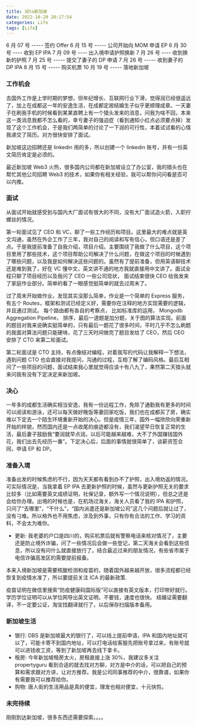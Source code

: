 ```yaml
---
title: 润to新加坡
date: 2022-10-20 20:17:54
categories: Life
tags: [Life]
---
```


6 月 07 号 ----- 签约 Offer
6 月 15 号 ----- 公司开始向 MOM 申请 EP
6 月 30 号 ---- 收到 EP IPA
7 月 09 号 ---- 出入境申请护照换新
7 月 26 号 ---- 收到换新的护照
7 月 25 号 ----- 提交了妻子的 DP 申请
7 月 26 号 ----- 收到妻子的 DP IPA
8 月 15 号 ----- 购买机票
10 月 19 号 ----- 落地新加坡

<!--more-->

### 工作机会

去国外工作是上学时期的梦想，但年纪增长、互联网行业下滑，觉得润已经很遥远了，加上在成都这一年的安逸生活，在成都定居结婚生子似乎更顺理成章。一天妻子在刷我手机的时候看到某某直聘上有一个猎头发来的消息，问我为啥不回，本来这一类消息我都不怎么看的，幸亏妻子的强迫症（看到通知小红点必须要点掉）发现了这个工作机会，于是我们两简单的讨论了一下润的可行性，本着试试看的心情我递交了简历。对方很快安排了面试。

新加坡这边招聘还是 linkedin 用的多，所以创建一个 linkedin 账号，并有一份英文简历肯定是必须的。

最近新加坡 Web3 火热，很多国内公司都在新加坡设立了办公室，我的猎头也在帮忙其他公司招聘 Web3 的技术，如果你有相关经验，我可以帮你问问看是否可以内推。

### 面试

从面试开始就感受到与国内大厂面试有很大的不同，没有大厂面试造火箭，入职拧螺丝的情况。

第一轮面试见了 CEO 和 VC，聊了一些工作经历和项目。这里最大的难点就是英文沟通，虽然在外企工作了三年，我对自己的阅读和写有信心，但口语还是差了点。于是我提前准备了自我介绍，项目介绍。主要围绕了我做了什么项目，这个项目里用了那些技术，这个项目帮助公司解决了什么问题，在做这个项目的时候遇到了哪些问题，以及我是如何解决这些问题的。虽然有了提前准备，但用英语聊技术还是难到我了，好在 VC 懂中文，英文讲不通的地方我就直接用中文讲了。面试全程只聊了项目经历以及我问了 CEO 一些公司现状， 面试结束很快 CEO 给我发来了家庭作业部分。简单的看了一眼感觉挺简单的就去过周末了。

过了周末开始做作业，发现其实没那么简单，作业是一个简单的 Express 服务，有五个 Routes，框架和测试已经定义好，需要你在注释的地方实现需要的逻辑，并且通过测试。 每个路由都有各自的考察点， 比如标准库的运用， Mongodb Aggregation Pipeline， 排序，最后一道题是加分题，关于图的算法实现。前面的题目对我来说确实挺简单的，只有最后一题花了很多时间，平时几乎不怎么刷题的我面对算法问题只能硬啃，花了三天时间做完了题目发给了 CEO，然后 CEO 安排了 CTO 来第二轮面试。

第二轮面试是 CTO 主持，有点像结对编程，对着我写的代码让我解释一下想法，遇到问题 CTO 也会直接对我提问，沟通的过程，互相了解了编码风格。最后互相问了一些项目的问题，面试结束我心里就觉得应该十有八九了，果然第二天猎头就来问我有没有下定决定来新加坡。

### 决心

一年多的成都生活确实相当安逸，我有一份远程工作，免除了通勤我有更多的时间可以阅读和游泳，还可以每天做好晚饭等妻回家吃饭，我们也在成都买了房，确实难以下定去一个陌生环境重新开始的决心。但是疫情三年，国外一幅欣欣向荣重新开始的样貌，然而国内还是一点收尾的痕迹都没有，我们渴望早日恢复正常的生活，最后妻子鼓励我“要润就早点润，以后可能越来越难，大不了外国赚钱国外花，我们出去先经历一番”。下定决心后，后面的事情就很简单了，谈薪资签合同，申请 EP 和 DP。

### 准备入境

准备出发的时候焦虑的不行，因为天天都有看到办不了护照，出入境劝返的情况。可实际情况是，当我拿着 EP IPA 去更新护照的时候，虽然与更新护照无关的要求比较多（比如需要英文成绩证明，社保记录，额外写一个情况说明），但总之还是会给你办理。出境的时候也是，在机场过海关，海关人员看了我的 IPA 和护照，只问了“去哪里”，“干什么”，“国内派遣还是新加坡公司”这几个问题后就让过了，没有刁难。所以格外也不用焦虑，涉及到外事，只有你有合法的工作、学习的资料，不会太为难你。

- 更新:
  我老婆的户口是四川的，购买机票后就有警察电话来核对情况了，主要还是防止境外诈骗，问了一些情况后会做一些登记，第二天海关会看到这些信息，所以没有问什么就直接放行了。结合最近过来的朋友情况，有些省市属于电信诈骗高发区的需要提前报备。

本来入境新加坡是需要核酸检测和疫苗的，随着国外越来越开放，很多流程都已经恢复到疫情水准了，所以要提前关注 ICA 的最新政策.

疫苗证明在微信里搜索“防疫健康码国际版”可以直接有英文版本，打印带好就行。
学历学位证明可以从学位网导出英文证明，不要钱，速度也很快。
结婚证需要翻译，不一定要公证，淘宝找翻译就行了，以后保存扫描版本备用。

### 新加坡生活

- 银行: DBS 是新加坡最大的银行了，可以线上提前申请，IPA 和国内地址就可以了，可能卡寄不到国内地址，可以打电话给客服先把账号拿过来，有账号就可以进钱收工资，等到了新加坡再去线下拿卡。
- 租房: 今年新加坡租房太火，房租直接上涨 30%，我建议多关注 propertyguru 看到合适的就去找对方聊，对方是中介的话，可以把自己的预算和需求跟对方讲，让对方推荐。我是公司同事推荐的中介，很靠谱，如果你有需要我可以推荐给你。
- 购物: 唐人街的生活用品是真的便宜，理发也相对便宜，十元快剪。

### 未完待续

刚刚到达新加坡，很多东西还需要探索。。。。
